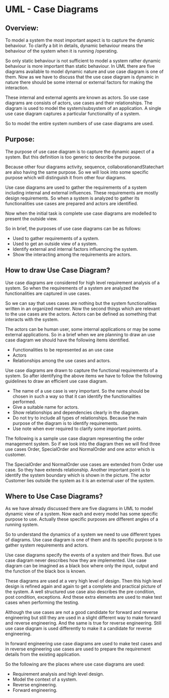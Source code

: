 # UML - Case Diagrams

## Overview:

To model a system the most important aspect is to capture the dynamic behaviour. To clarify a bit in details, dynamic behaviour means the behaviour of the system when it is running /operating.

So only static behaviour is not sufficient to model a system rather dynamic behaviour is more important than static behaviour. In UML there are five diagrams available to model dynamic nature and use case diagram is one of them. Now as we have to discuss that the use case diagram is dynamic in nature there should be some internal or external factors for making the interaction.

These internal and external agents are known as actors. So use case diagrams are consists of actors, use cases and their relationships. The diagram is used to model the system/subsystem of an application. A single use case diagram captures a particular functionality of a system.

So to model the entire system numbers of use case diagrams are used.

## Purpose:

The purpose of use case diagram is to capture the dynamic aspect of a system. But this definition is too generic to describe the purpose.

Because other four diagrams activity, sequence, collaborationandStatechart are also having the same purpose. So we will look into some specific purpose which will distinguish it from other four diagrams.

Use case diagrams are used to gather the requirements of a system including internal and external influences. These requirements are mostly design requirements. So when a system is analyzed to gather its functionalities use cases are prepared and actors are identified.

Now when the initial task is complete use case diagrams are modelled to present the outside view.

So in brief, the purposes of use case diagrams can be as follows:

- Used to gather requirements of a system.
- Used to get an outside view of a system.
- Identify external and internal factors influencing the system.
- Show the interacting among the requirements are actors.

## How to draw Use Case Diagram?

Use case diagrams are considered for high level requirement analysis of a system. So when the requirements of a system are analyzed the functionalities are captured in use cases.

So we can say that uses cases are nothing but the system functionalities written in an organized manner. Now the second things which are relevant to the use cases are the actors. Actors can be defined as something that interacts with the system.

The actors can be human user, some internal applications or may be some external applications. So in a brief when we are planning to draw an use case diagram we should have the following items identified.

- Functionalities to be represented as an use case
- Actors
- Relationships among the use cases and actors.

Use case diagrams are drawn to capture the functional requirements of a system. So after identifying the above items we have to follow the following guidelines to draw an efficient use case diagram.

- The name of a use case is very important. So the name should be chosen in such a way so that it can identify the functionalities performed.
- Give a suitable name for actors.
- Show relationships and dependencies clearly in the diagram.
- Do not try to include all types of relationships. Because the main purpose of the diagram is to identify requirements.
- Use note when ever required to clarify some important points.

The following is a sample use case diagram representing the order management system. So if we look into the diagram then we will find three use cases Order, SpecialOrder and NormalOrder and one actor which is customer.

The SpecialOrder and NormalOrder use cases are extended from Order use case. So they have extends relationship. Another important point is to identify the system boundary which is shown in the picture. The actor Customer lies outside the system as it is an external user of the system.

## Where to Use Case Diagrams?

As we have already discussed there are five diagrams in UML to model dynamic view of a system. Now each and every model has some specific purpose to use. Actually these specific purposes are different angles of a running system.

So to understand the dynamics of a system we need to use different types of diagrams. Use case diagram is one of them and its specific purpose is to gather system requirements and actors.

Use case diagrams specify the events of a system and their flows. But use case diagram never describes how they are implemented. Use case diagram can be imagined as a black box where only the input, output and the function of the black box is known.

These diagrams are used at a very high level of design. Then this high level design is refined again and again to get a complete and practical picture of the system. A well structured use case also describes the pre condition, post condition, exceptions. And these extra elements are used to make test cases when performing the testing.

Although the use cases are not a good candidate for forward and reverse engineering but still they are used in a slight different way to make forward and reverse engineering. And the same is true for reverse engineering. Still use case diagram  is used differently to make it a candidate for reverse engineering.

In forward engineering use case diagrams are used to make test cases and in reverse engineering use cases are used to prepare the requirement details from the existing application.

So the following are the places where use case diagrams are used:

- Requirement analysis and high level design.
- Model the context of a system.
- Reverse engineering.
- Forward engineering.